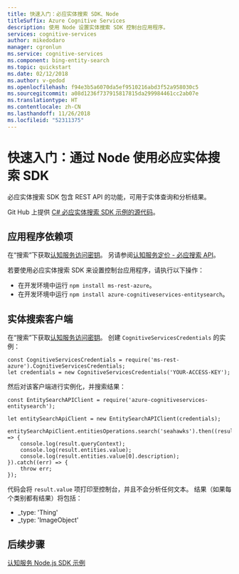 ```yaml
---
title: 快速入门：必应实体搜索 SDK、Node
titleSuffix: Azure Cognitive Services
description: 使用 Node 设置实体搜索 SDK 控制台应用程序。
services: cognitive-services
author: mikedodaro
manager: cgronlun
ms.service: cognitive-services
ms.component: bing-entity-search
ms.topic: quickstart
ms.date: 02/12/2018
ms.author: v-gedod
ms.openlocfilehash: f94e3b5a6070da5ef9510216abd3f52a958030c5
ms.sourcegitcommit: a08d1236f737915817815da299984461cc2ab07e
ms.translationtype: HT
ms.contentlocale: zh-CN
ms.lasthandoff: 11/26/2018
ms.locfileid: "52311375"
---
```

# <a name="quickstart-bing-entity-search-sdk-with-node"></a>快速入门：通过 Node 使用必应实体搜索 SDK

必应实体搜索 SDK 包含 REST API 的功能，可用于实体查询和分析结果。 

Git Hub 上提供 [C# 必应实体搜索 SDK 示例的源代码](https://github.com/Azure-Samples/cognitive-services-node-sdk-samples/blob/master/Samples/entitySearch.js)。
## <a name="application-dependencies"></a>应用程序依赖项
在“搜索”下获取[认知服务访问密钥](https://azure.microsoft.com/try/cognitive-services/)。  另请参阅[认知服务定价 - 必应搜索 API](https://azure.microsoft.com/pricing/details/cognitive-services/search-api/)。

若要使用必应实体搜索 SDK 来设置控制台应用程序，请执行以下操作：
* 在开发环境中运行 `npm install ms-rest-azure`。
* 在开发环境中运行 `npm install azure-cognitiveservices-entitysearch`。

## <a name="entity-search-client"></a>实体搜索客户端
在“搜索”下获取[认知服务访问密钥](https://azure.microsoft.com/try/cognitive-services/)。 创建 `CognitiveServicesCredentials` 的实例：
```
const CognitiveServicesCredentials = require('ms-rest-azure').CognitiveServicesCredentials;
let credentials = new CognitiveServicesCredentials('YOUR-ACCESS-KEY');
```
然后对该客户端进行实例化，并搜索结果：
```
const EntitySearchAPIClient = require('azure-cognitiveservices-entitysearch');

let entitySearchApiClient = new EntitySearchAPIClient(credentials);

entitySearchApiClient.entitiesOperations.search('seahawks').then((result) => {
    console.log(result.queryContext);
    console.log(result.entities.value);
    console.log(result.entities.value[0].description);
}).catch((err) => {
    throw err;
});

```
代码会将 `result.value` 项打印至控制台，并且不会分析任何文本。  结果（如果每个类别都有结果）将包括：
- _type: 'Thing'
- _type: 'ImageObject'

<!-- Removing until we can replace with a sanitized version.
![Entity results](media/entity-search-sdk-node-quickstart-results.png)
-->

## <a name="next-steps"></a>后续步骤

[认知服务 Node.js SDK 示例](https://github.com/Azure-Samples/cognitive-services-node-sdk-samples)
